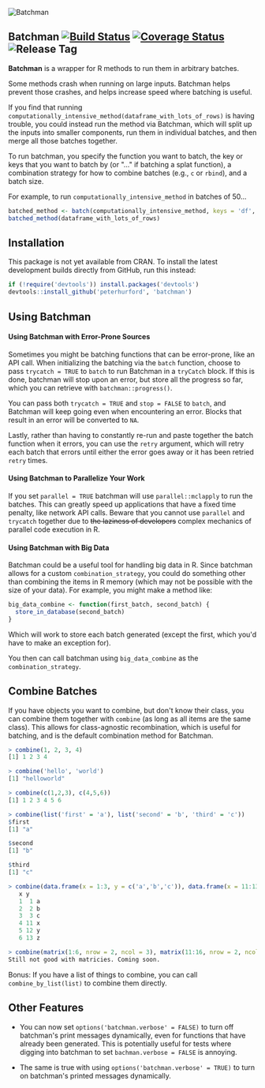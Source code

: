 ![Batchman](http://i.imgur.com/63jNVwY.png)

## Batchman [![Build Status](https://travis-ci.org/peterhurford/batchman.svg?branch=master)](https://travis-ci.org/peterhurford/batchman?branch=master) [![Coverage Status](https://img.shields.io/coveralls/peterhurford/batchman.svg)](https://coveralls.io/r/peterhurford/batchman) ![Release Tag](https://img.shields.io/github/tag/peterhurford/batchman.svg)

**Batchman** is a wrapper for R methods to run them in arbitrary batches.

Some methods crash when running on large inputs.  Batchman helps prevent those crashes, and helps increase speed where batching is useful.

If you find that running `computationally_intensive_method(dataframe_with_lots_of_rows)` is having trouble, you could instead run the method via Batchman, which will split up the inputs into smaller components, run them in individual batches, and then merge all those batches together.

To run batchman, you specify the function you want to batch, the key or keys that you want to batch by (or "..." if batching a splat function), a combination strategy for how to combine batches (e.g., `c` or `rbind`), and a batch size.

For example, to run `computationally_intensive_method` in batches of 50...

```R
batched_method <- batch(computationally_intensive_method, keys = 'df', combination_strategy = rbind, size = 50)
batched_method(dataframe_with_lots_of_rows)
```



## Installation

This package is not yet available from CRAN. To install the latest development builds directly from GitHub, run this instead:

```R
if (!require('devtools')) install.packages('devtools')
devtools::install_github('peterhurford', 'batchman')
```



## Using Batchman

#### Using Batchman with Error-Prone Sources

Sometimes you might be batching functions that can be error-prone, like an API call.  When initializing the batching via the `batch` function, choose to pass `trycatch = TRUE` to `batch` to run Batchman in a `tryCatch` block.  If this is done, batchman will stop upon an error, but store all the progress so far, which you can retrieve with `batchman::progress()`.

You can pass both `trycatch = TRUE` and `stop = FALSE` to `batch`, and Batchman will keep going even when encountering an error.  Blocks that result in an error will be converted to `NA`.

Lastly, rather than having to constantly re-run and paste together the batch function when it errors, you can use the `retry` argument, which will retry each batch that errors until either the error goes away or it has been retried `retry` times.


#### Using Batchman to Parallelize Your Work

If you set `parallel = TRUE` batchman will use `parallel::mclapply` to run the
batches. This can greatly speed up applications that have a fixed time penalty,
like network API calls. Beware that you cannot use `parallel` and `trycatch`
together due to ~~the laziness of developers~~ complex mechanics of parallel
code execution in R.


#### Using Batchman with Big Data

Batchman could be a useful tool for handling big data in R.  Since batchman allows for a custom `combination_strategy`, you could do something other than combining the items in R memory (which may not be possible with the size of your data).  For example, you might make a method like:

```R
big_data_combine <- function(first_batch, second_batch) {
  store_in_database(second_batch)  
}
```

Which will work to store each batch generated (except the first, which you'd have to make an exception for).

You then can call batchman using `big_data_combine` as the `combination_strategy`.



## Combine Batches

If you have objects you want to combine, but don't know their class, you can combine them together with `combine` (as long as all items are the same class).  This allows for class-agnostic recombination, which is useful for batching, and is the default combination method for Batchman.

```R
> combine(1, 2, 3, 4)
[1] 1 2 3 4

> combine('hello', 'world')
[1] "helloworld"

> combine(c(1,2,3), c(4,5,6))
[1] 1 2 3 4 5 6

> combine(list('first' = 'a'), list('second' = 'b', 'third' = 'c'))
$first
[1] "a"

$second
[1] "b"

$third
[1] "c"

> combine(data.frame(x = 1:3, y = c('a','b','c')), data.frame(x = 11:13, y = c('x','y','z')))
   x y
   1  1 a
   2  2 b
   3  3 c
   4 11 x
   5 12 y
   6 13 z

> combine(matrix(1:6, nrow = 2, ncol = 3), matrix(11:16, nrow = 2, ncol = 3))
Still not good with matricies. Coming soon.
```

Bonus: If you have a list of things to combine, you can call `combine_by_list(list)` to combine them directly.



## Other Features

* You can now set `options('batchman.verbose' = FALSE)` to turn off batchman's print messages dynamically, even for functions that have already been generated.  This is potentially useful for tests where digging into batchman to set `bachman.verbose = FALSE` is annoying.

* The same is true with using `options('batchman.verbose' = TRUE)` to turn on batchman's printed messages dynamically.
